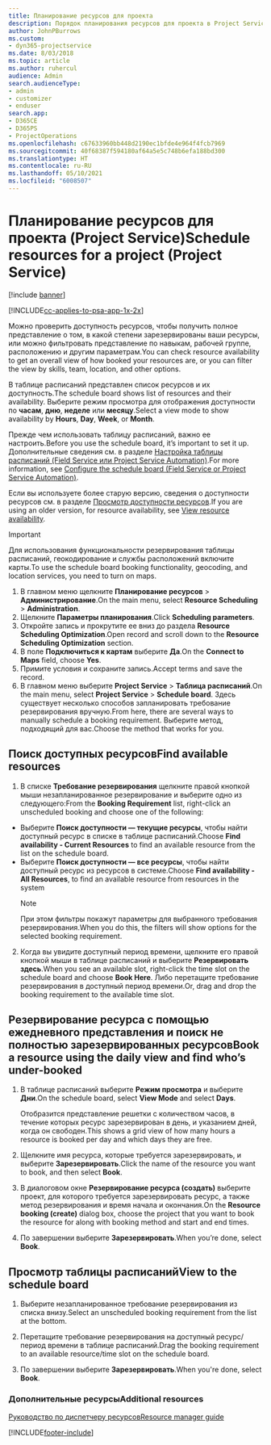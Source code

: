 ```yaml
---
title: Планирование ресурсов для проекта
description: Порядок планирования ресурсов для проекта в Project Service
author: JohnPBurrows
ms.custom:
- dyn365-projectservice
ms.date: 8/03/2018
ms.topic: article
ms.author: ruhercul
audience: Admin
search.audienceType:
- admin
- customizer
- enduser
search.app:
- D365CE
- D365PS
- ProjectOperations
ms.openlocfilehash: c67633960bb448d2190ec1bfde4e964f4fcb7969
ms.sourcegitcommit: 40f68387f594180af64a5e5c748b6efa188bd300
ms.translationtype: HT
ms.contentlocale: ru-RU
ms.lasthandoff: 05/10/2021
ms.locfileid: "6008507"
---
```

# <a name="schedule-resources-for-a-project-project-service"></a><span data-ttu-id="2e534-103">Планирование ресурсов для проекта (Project Service)</span><span class="sxs-lookup"><span data-stu-id="2e534-103">Schedule resources for a project (Project Service)</span></span>

[!include [banner](../includes/psa-now-project-operations.md)]

[!INCLUDE[cc-applies-to-psa-app-1x-2x](../includes/cc-applies-to-psa-app-1x-2x.md)]

<span data-ttu-id="2e534-104">Можно проверить доступность ресурсов, чтобы получить полное представление о том, в какой степени зарезервированы ваши ресурсы, или можно фильтровать представление по навыкам, рабочей группе, расположению и другим параметрам.</span><span class="sxs-lookup"><span data-stu-id="2e534-104">You can check resource availability to get an overall view of how booked your resources are, or you can filter the view by skills, team, location, and other options.</span></span>  
  
<span data-ttu-id="2e534-105">В таблице расписаний представлен список ресурсов и их доступность.</span><span class="sxs-lookup"><span data-stu-id="2e534-105">The schedule board shows list of resources and their availability.</span></span> <span data-ttu-id="2e534-106">Выберите режим просмотра для отображения доступности по **часам**, **дню**, **неделе** или **месяцу**.</span><span class="sxs-lookup"><span data-stu-id="2e534-106">Select a view mode to show availability by **Hours**, **Day**, **Week**, or **Month**.</span></span>  
  
<span data-ttu-id="2e534-107">Прежде чем использовать таблицу расписаний, важно ее настроить.</span><span class="sxs-lookup"><span data-stu-id="2e534-107">Before you use the schedule board, it’s important to set it up.</span></span> <span data-ttu-id="2e534-108">Дополнительные сведения см. в разделе [Настройка таблицы расписаний (Field Service или Project Service Automation)](/dynamics365/field-service/configure-schedule-board).</span><span class="sxs-lookup"><span data-stu-id="2e534-108">For more information, see [Configure the schedule board (Field Service or Project Service Automation)](/dynamics365/field-service/configure-schedule-board).</span></span>
  
<span data-ttu-id="2e534-109">Если вы используете более старую версию, сведения о доступности ресурсов см. в разделе [Просмотр доступности ресурсов](../psa/view-resource-availability.md).</span><span class="sxs-lookup"><span data-stu-id="2e534-109">If you are using an older version, for resource availability, see [View resource availability](../psa/view-resource-availability.md).</span></span>  

> [!IMPORTANT]
>  <span data-ttu-id="2e534-110">Для использования функциональности резервирования таблицы расписаний, геокодирование и службы расположений включите карты.</span><span class="sxs-lookup"><span data-stu-id="2e534-110">To use the schedule board booking functionality, geocoding, and location services, you need to turn on maps.</span></span>  
> 
> 1. <span data-ttu-id="2e534-111">В главном меню щелкните **Планирование ресурсов** > **Администрирование**.</span><span class="sxs-lookup"><span data-stu-id="2e534-111">On the main menu, select **Resource Scheduling** > **Administration**.</span></span>  
> 2. <span data-ttu-id="2e534-112">Щелкните **Параметры планирования**.</span><span class="sxs-lookup"><span data-stu-id="2e534-112">Click **Scheduling parameters**.</span></span>  
> 3. <span data-ttu-id="2e534-113">Откройте запись и прокрутите ее вниз до раздела **Resource Scheduling Optimization**.</span><span class="sxs-lookup"><span data-stu-id="2e534-113">Open record and scroll down to the **Resource Scheduling Optimization** section.</span></span>  
> 4. <span data-ttu-id="2e534-114">В поле **Подключиться к картам** выберите **Да**.</span><span class="sxs-lookup"><span data-stu-id="2e534-114">On the **Connect to Maps** field, choose **Yes**.</span></span>  
> 5. <span data-ttu-id="2e534-115">Примите условия и сохраните запись.</span><span class="sxs-lookup"><span data-stu-id="2e534-115">Accept terms and save the record.</span></span>  
> 6. <span data-ttu-id="2e534-116">В главном меню выберите **Project Service** > **Таблица расписаний**.</span><span class="sxs-lookup"><span data-stu-id="2e534-116">On the main menu, select **Project Service** > **Schedule board**.</span></span> <span data-ttu-id="2e534-117">Здесь существует несколько способов запланировать требование резервирования вручную.</span><span class="sxs-lookup"><span data-stu-id="2e534-117">From here, there are several ways to manually schedule a booking requirement.</span></span> <span data-ttu-id="2e534-118">Выберите метод, подходящий для вас.</span><span class="sxs-lookup"><span data-stu-id="2e534-118">Choose the method that works for you.</span></span>
  
## <a name="find-available-resources"></a><span data-ttu-id="2e534-119">Поиск доступных ресурсов</span><span class="sxs-lookup"><span data-stu-id="2e534-119">Find available resources</span></span>

1.  <span data-ttu-id="2e534-120">В списке **Требование резервирования** щелкните правой кнопкой мыши незапланированное резервирование и выберите одно из следующего:</span><span class="sxs-lookup"><span data-stu-id="2e534-120">From the **Booking Requirement** list, right-click an unscheduled booking and choose one of the following:</span></span>  
  
- <span data-ttu-id="2e534-121">Выберите **Поиск доступности — текущие ресурсы**, чтобы найти доступный ресурс в списке в таблице расписаний.</span><span class="sxs-lookup"><span data-stu-id="2e534-121">Choose **Find availability - Current Resources** to find an available resource from the list on the schedule board.</span></span>  
- <span data-ttu-id="2e534-122">Выберите **Поиск доступности — все ресурсы**, чтобы найти доступный ресурс из ресурсов в системе.</span><span class="sxs-lookup"><span data-stu-id="2e534-122">Choose **Find availability - All Resources**, to find an available resource from resources in the system</span></span>  
   > [!NOTE]
   >  <span data-ttu-id="2e534-123">При этом фильтры покажут параметры для выбранного требования резервирования.</span><span class="sxs-lookup"><span data-stu-id="2e534-123">When you do this, the filters will show options for the selected booking requirement.</span></span>  
  
2. <span data-ttu-id="2e534-124">Когда вы увидите доступный период времени, щелкните его правой кнопкой мыши в таблице расписаний и выберите **Резервировать здесь**.</span><span class="sxs-lookup"><span data-stu-id="2e534-124">When you see an available slot, right-click the time slot on the schedule board and choose **Book Here**.</span></span> <span data-ttu-id="2e534-125">Либо перетащите требование резервирования в доступный период времени.</span><span class="sxs-lookup"><span data-stu-id="2e534-125">Or, drag and drop the booking requirement to the available time slot.</span></span>  
  

## <a name="book-a-resource-using-the-daily-view-and-find-whos-under-booked"></a><span data-ttu-id="2e534-126">Резервирование ресурса с помощью ежедневного представления и поиск не полностью зарезервированных ресурсов</span><span class="sxs-lookup"><span data-stu-id="2e534-126">Book a resource using the daily view and find who’s under-booked</span></span>
  
1.  <span data-ttu-id="2e534-127">В таблице расписаний выберите **Режим просмотра** и выберите **Дни**.</span><span class="sxs-lookup"><span data-stu-id="2e534-127">On the schedule board, select **View Mode** and select **Days**.</span></span>  
  
    <span data-ttu-id="2e534-128">Отобразится представление решетки с количеством часов, в течение которых ресурс зарезервирован в день, и указанием дней, когда он свободен.</span><span class="sxs-lookup"><span data-stu-id="2e534-128">This shows a grid view of how many hours a resource is booked per day and which days they are free.</span></span>  
  
2.  <span data-ttu-id="2e534-129">Щелкните имя ресурса, которые требуется зарезервировать, и выберите **Зарезервировать**.</span><span class="sxs-lookup"><span data-stu-id="2e534-129">Click the name of the resource you want to book, and then select **Book**.</span></span>  
  
3.  <span data-ttu-id="2e534-130">В диалоговом окне **Резервирование ресурса (создать)** выберите проект, для которого требуется зарезервировать ресурс, а также метод резервирования и время начала и окончания.</span><span class="sxs-lookup"><span data-stu-id="2e534-130">On the **Resource booking (create)** dialog box, choose the project that you want to book the resource for along with booking method and start and end times.</span></span>  
  
4.  <span data-ttu-id="2e534-131">По завершении выберите **Зарезервировать**.</span><span class="sxs-lookup"><span data-stu-id="2e534-131">When you’re done, select **Book**.</span></span>  
  
## <a name="view-to-the-schedule-board"></a><span data-ttu-id="2e534-132">Просмотр таблицы расписаний</span><span class="sxs-lookup"><span data-stu-id="2e534-132">View to the schedule board</span></span>
  
1.  <span data-ttu-id="2e534-133">Выберите незапланированное требование резервирования из списка внизу.</span><span class="sxs-lookup"><span data-stu-id="2e534-133">Select an unscheduled booking requirement from the list at the bottom.</span></span>  
  
2.  <span data-ttu-id="2e534-134">Перетащите требование резервирования на доступный ресурс/период времени в таблице расписаний.</span><span class="sxs-lookup"><span data-stu-id="2e534-134">Drag the booking requirement to an available resource/time slot on the schedule board.</span></span>  
  
3.  <span data-ttu-id="2e534-135">По завершении выберите **Зарезервировать**.</span><span class="sxs-lookup"><span data-stu-id="2e534-135">When you're done, select **Book**.</span></span>  
  
### <a name="additional-resources"></a><span data-ttu-id="2e534-136">Дополнительные ресурсы</span><span class="sxs-lookup"><span data-stu-id="2e534-136">Additional resources</span></span>  
 [<span data-ttu-id="2e534-137">Руководство по диспетчеру ресурсов</span><span class="sxs-lookup"><span data-stu-id="2e534-137">Resource manager guide</span></span>](../psa/resource-manager-guide.md)


[!INCLUDE[footer-include](../includes/footer-banner.md)]